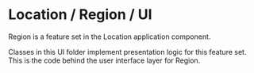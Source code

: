 # Location / Region / UI

Region is a feature set in the Location application component.
  
Classes in this UI folder implement presentation logic for this feature set. This is the code behind the user interface layer for Region.
